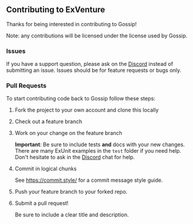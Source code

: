 ## Contributing to ExVenture

Thanks for being interested in contributing to Gossip!

Note: any contributions will be licensed under the license used by Gossip.

### Issues

If you have a support question, please ask on the [Discord][discord] instead of submitting an issue. Issues should be for feature requests or bugs only.

### Pull Requests

To start contributing code back to Gossip follow these steps:

1. Fork the project to your own account and clone this locally

2. Check out a feature branch

3. Work on your change on the feature branch

   **Important**: Be sure to include tests **and** docs with your new changes. There are many ExUnit examples in the `test` folder if you need help. Don't hesitate to ask in the [Discord][discord] chat for help.

4. Commit in logical chunks

   See https://commit.style/ for a commit message style guide.

5. Push your feature branch to your forked repo.

6. Submit a pull request!

   Be sure to include a clear title and description.
   
[discord]: https://discord.gg/GPEa6dB
